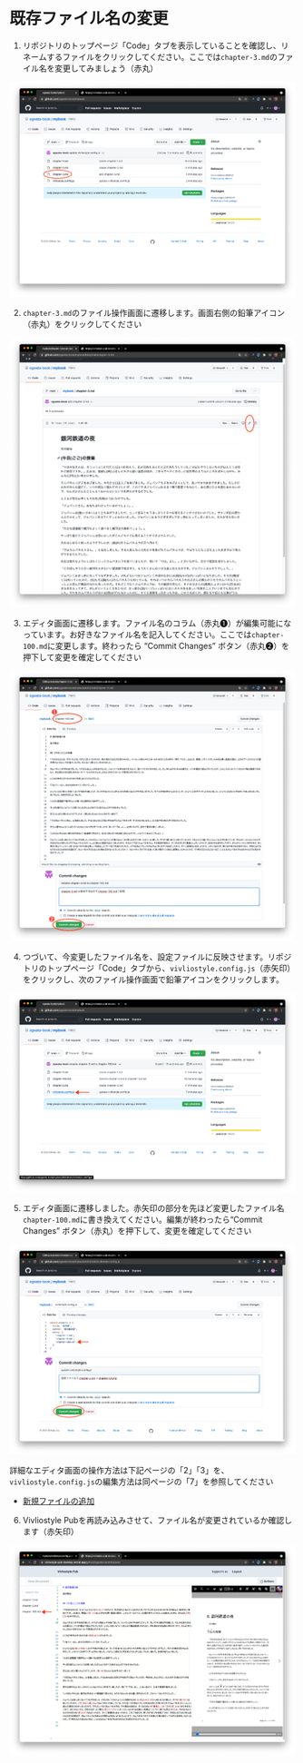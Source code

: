 # 既存ファイル名の変更

1. リポジトリのトップページ「Code」タブを表示していることを確認し、リネームするファイルをクリックしてください。ここでは`chapter-3.md`のファイル名を変更してみましょう（赤丸）

![ ](images/file-operation/renaming-an-existing-file/fig-1.png)

2. `chapter-3.md`のファイル操作画面に遷移します。画面右側の鉛筆アイコン（赤丸）をクリックしてください

![ ](images/file-operation/renaming-an-existing-file/fig-2.png)

3. エディタ画面に遷移します。ファイル名のコラム（赤丸❶）が編集可能になっています。お好きなファイル名を記入してください。ここでは`chapter-100.md`に変更します。終わったら “Commit Changes” ボタン（赤丸❷）を押下して変更を確定してください

![ ](images/file-operation/renaming-an-existing-file/fig-3.png)

4. つづいて、今変更したファイル名を、設定ファイルに反映させます。リポジトリのトップページ「Code」タブから、`vivliostyle.config.js`（赤矢印）をクリックし、次のファイル操作画面で鉛筆アイコンをクリックします。

![ ](images/file-operation/renaming-an-existing-file/fig-4.png)


5. エディタ画面に遷移しました。赤矢印の部分を先ほど変更したファイル名`chapter-100.md`に書き換えてください。編集が終わったら“Commit Changes” ボタン（赤丸）を押下して、変更を確定してください

![ ](images/file-operation/renaming-an-existing-file/fig-5.png)

詳細なエディタ画面の操作方法は下記ページの「2」「3」を、`vivliostyle.config.js`の編集方法は同ページの「7」を参照してください

- [新規ファイルの追加](/ja/file-operation/adding-a-new-file.md)


6. Vivliostyle Pubを再読み込みさせて、ファイル名が変更されているか確認します（赤矢印）

![ ](images/file-operation/renaming-an-existing-file/fig-6.png)



